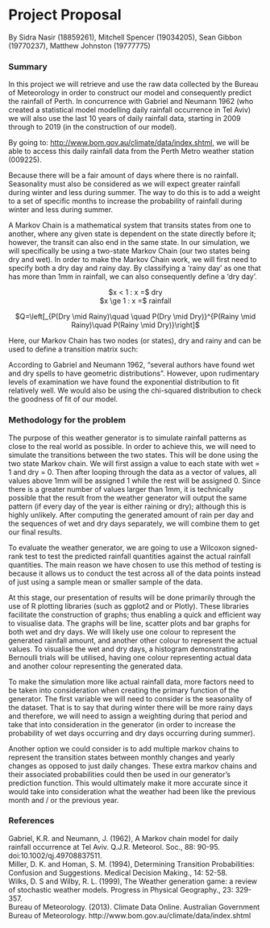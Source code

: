 <h1>Project Proposal</h1>

By Sidra Nasir (18859261), Mitchell Spencer (19034205), Sean Gibbon (19770237), Matthew Johnston (19777775)<br />

<h3>Summary</h3>

In this project we will retrieve and use the raw data collected by the Bureau of Meteorology in order to construct our model and consequently predict the rainfall of Perth. In concurrence with Gabriel and Neumann 1962 (who created a statistical model modelling daily rainfall occurrence in Tel Aviv) we will also use the last 10 years of daily rainfall data, starting in 2009 through to 2019 (in the construction of our model). <br />

By going to: http://www.bom.gov.au/climate/data/index.shtml, we will be able to access this daily rainfall data from the Perth Metro weather station (009225). <br />

Because there will be a fair amount of days where there is no rainfall. Seasonality must also be considered as we will expect greater rainfall during winter and less during summer. The way to do this is to add a weight to a set of specific months to increase the probability of rainfall during winter and less during summer. <br />

A Markov Chain is a mathematical system that transits states from one to another, where any given state is dependent on the state directly before it; however, the transit can also end in the same state. In our simulation, we will specifically be using a two-state Markov Chain (our two states being dry and wet). In order to make the Markov Chain work, we will first need to specify both a dry day and rainy day. By classifying a ‘rainy day’ as one that has more than 1mm in rainfall, we can also consequently define a ‘dry day’. <br />

<p align="center">$x < 1 : x =$ dry<br />$x \ge 1 : x =$ rainfall
  
<p align='center'>$Q=\left[_{P(Dry \mid Rainy)\quad \quad P(Dry \mid Dry)}^{P(Rainy \mid Rainy)\quad P(Rainy \mid Dry)}\right]$</p>


Here, our Markov Chain has two nodes (or states), dry and rainy and can be used to define a transition matrix such:

According to Gabriel and Neumann 1962, “several authors have found wet and dry spells to have geometric distributions”. However, upon rudimentary levels of examination we have found the exponential distribution to fit relatively well. We would also be using the chi-squared distribution to check the goodness of fit of our model.




<h3>Methodology for the problem</h3>
The purpose of this weather generator is to simulate rainfall patterns as close to the real world as possible. In order to achieve this, we will need to simulate the transitions between the two states. This will be done using the two state Markov chain. We will first assign a value to each state with wet = 1 and dry = 0. Then after looping through the data as a vector of values, all values above 1mm will be assigned 1 while the rest will be assigned 0. Since there is a greater number of values larger than 1mm, it is technically possible that the result from the weather generator will output the same pattern (if every day of the year is either raining or dry); although this is highly unlikely. After computing the generated amount of rain per day and the sequences of wet and dry days separately, we will combine them to get our final results.<br />

To evaluate the weather generator, we are going to use a Wilcoxon signed-rank test to test the predicted rainfall quantities against the actual rainfall quantities. The main reason we have chosen to use this method of testing is because it allows us to conduct the test across all of the data points instead of just using a sample mean or smaller sample of the data. <br/>

At this stage, our presentation of results will be done primarily through the use of R plotting libraries (such as ggplot2 and or Plotly). These libraries facilitate the construction of graphs; thus enabling a quick and efficient way to visualise data. The graphs will be line, scatter plots and bar graphs for both wet and dry days. We will likely use one colour to represent the generated rainfall amount, and another other colour to represent the actual values. To visualise the wet and dry days, a histogram demonstrating Bernoulli trials will be utilised, having one colour representing actual data and another colour representing the generated data. <br/>

To make the simulation more like actual rainfall data, more factors need to be taken into consideration when creating the primary function of the generator. The first variable we will need to consider is the seasonality of the dataset. That is to say that during winter there will be more rainy days and therefore, we will need to assign a weighting during that period and take that into consideration in the generator (in order to increase the probability of wet days occurring and dry days occurring during summer). <br />

Another option we could consider is to add multiple markov chains to represent the transition states between monthly changes and yearly changes as opposed to just daily changes. These extra markov chains and their associated probabilities could then be used in our generator’s prediction function. This would ultimately make it more accurate since it would take into consideration what the weather had been like the previous month and / or the previous year. 



<h3>References</h3>
Gabriel, K.R. and Neumann, J. (1962), A Markov chain model for daily rainfall occurrence at Tel Aviv. Q.J.R. Meteorol. Soc., 88: 90-95. doi:10.1002/qj.49708837511. <br />
Miller, D. K. and Homan, S. M. (1994), Determining Transition Probabilities: Confusion and Suggestions. Medical Decision Making., 14: 52-58.<br />
Wilks, D. S and Wilby, R. L. (1999), The Weather generation game: a review of stochastic weather models. Progress in Physical Geography., 23: 329-357.<br />
Bureau of Meteorology. (2013). Climate Data Online. Australian Government Bureau of Meteorology. http://www.bom.gov.au/climate/data/index.shtml
